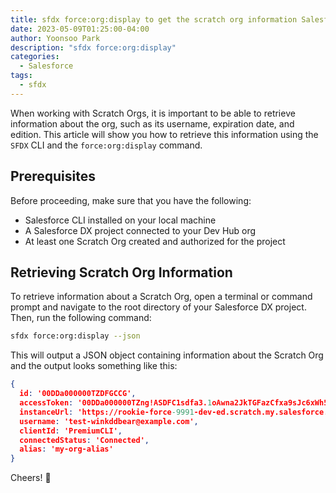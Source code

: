 ```yaml
---
title: sfdx force:org:display to get the scratch org information Salesforce
date: 2023-05-09T01:25:00-04:00
author: Yoonsoo Park
description: "sfdx force:org:display"
categories:
  - Salesforce
tags:
  - sfdx
---
```


When working with Scratch Orgs, it is important to be able to retrieve information about the org, such as its username, expiration date, and edition. This article will show you how to retrieve this information using the `SFDX` CLI and the `force:org:display` command.

## Prerequisites
Before proceeding, make sure that you have the following:

- Salesforce CLI installed on your local machine
- A Salesforce DX project connected to your Dev Hub org
- At least one Scratch Org created and authorized for the project

## Retrieving Scratch Org Information
To retrieve information about a Scratch Org, open a terminal or command prompt and navigate to the root directory of your Salesforce DX project. Then, run the following command:

```sh
sfdx force:org:display --json
```
This will output a JSON object containing information about the Scratch Org and the output looks something like this:

```json
{
  id: '00DDa000000TZDFGCCG',
  accessToken: '00DDa000000TZng!ASDFC1sdfa3.1oAwna2JkTGFazCfxa9sJc6xWh5m37KpAcvdxxdaU0I2u5PdfEDfBBOKyJJj',
  instanceUrl: 'https://rookie-force-9991-dev-ed.scratch.my.salesforce.com',
  username: 'test-winkddbear@example.com',
  clientId: 'PremiumCLI',
  connectedStatus: 'Connected',
  alias: 'my-org-alias'
}
```

Cheers! 🍺
